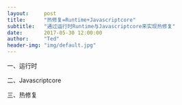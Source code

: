 ```yaml
---
layout:     post
title:      "热修复=Runtime+Javascriptcore"
subtitle:   "通过运行时Runtime与Javascriptcore来实现热修复"
date:       2017-05-30 12:00:00
author:     "Ted"
header-img: "img/default.jpg"
---
```


一、运行时

二、Javascriptcore

三、热修复